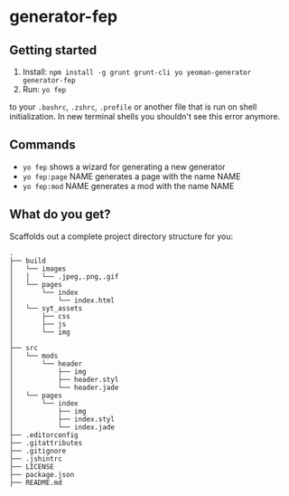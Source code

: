 # generator-fep

## Getting started

1. Install: `npm install -g grunt grunt-cli yo yeoman-generator generator-fep`
2. Run: `yo fep`

to your `.bashrc`, `.zshrc`, `.profile` or another file that is run on shell initialization. In new terminal shells
you shouldn't see this error anymore.


## Commands

* `yo fep` shows a wizard for generating a new generator
* `yo fep:page` NAME generates a page with the name NAME
* `yo fep:mod` NAME generates a mod with the name NAME


## What do you get?

Scaffolds out a complete project directory structure for you:

    .
    ├── build
    │   └── images
    │   │   └── .jpeg,.png,.gif
    │   └── pages
    │       └── index
    │           └── index.html
    │   └── syt_assets
    │       ├── css
    │       ├── js
    │       └── img
    │      
    ├── src
    │   └── mods
    │       └── header
    │           ├── img
    │           ├── header.styl
    │           └── header.jade
    │   └── pages
    │       └── index
    │           ├── img
    │           ├── index.styl
    │           └── index.jade
    ├── .editorconfig
    ├── .gitattributes
    ├── .gitignore
    ├── .jshintrc
    ├── LICENSE
    ├── package.json
    ├── README.md


